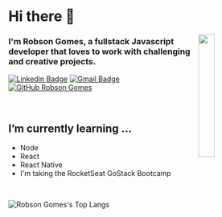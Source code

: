 # Hi there 👋

<img width="25%" align="right" alt="" src="https://github.com/robsonfgomes/robsonfgomes/blob/master/images/launch_day.svg" />

### I'm Robson Gomes, a fullstack Javascript developer that loves to work with challenging and creative projects.

[![Linkedin Badge](https://img.shields.io/badge/-LinkedIn-blue?style=flat-square&logo=Linkedin&logoColor=white&link=https://www.linkedin.com/in/robson-gomes-575396b5/)](https://www.linkedin.com/in/robson-gomes-575396b5/) 
[![Gmail Badge](https://img.shields.io/badge/-Gmail-Red?style=flat-square&logo=Gmail&logoColor=white&link=mailto:fgomes.robson@gmail.com)](mailto:fgomes.robson@gmail.com)
[![GitHub Robson Gomes](https://img.shields.io/github/followers/robsonfgomes?label=follow&style=social)](https://github.com/robsonfgomes)
&nbsp; 
&nbsp;
&nbsp;

<!--
## Some languages and tools I like to use
-->


&nbsp;
&nbsp;

## I’m currently learning ...
- Node
- React
- React Native
- I'm taking the RocketSeat GoStack Bootcamp

&nbsp;
&nbsp;


![Robson Gomes's Top Langs](https://github-readme-stats.vercel.app/api/top-langs/?username=robsonfgomes&layout=compact)

<!--
![Robson Gomes's github stats](https://github-readme-stats.vercel.app/api?username=robsonfgomes&show_icons=true) 
-->

<!--
Here are some ideas to get you started:

- 🔭 I’m currently working on ...
- 🌱 I’m currently learning ...
- 👯 I’m looking to collaborate on ...
- 🤔 I’m looking for help with ...
- 💬 Ask me about ...
- 📫 How to reach me: ...
- 😄 Pronouns: ...
- ⚡ Fun fact: ...
-->
